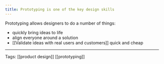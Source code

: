 ```yaml
---
title: Prototyping is one of the key design skills
---
```


Prototyping allows designers to do a number of things:
- quickly bring ideas to life
- align everyone around a solution
- [[Validate ideas with real users and customers]] quick and cheap

---

Tags: [[product design]] [[prototyping]]